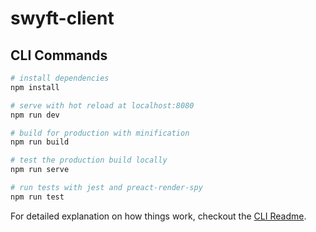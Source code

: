 # swyft-client

## CLI Commands

``` bash
# install dependencies
npm install

# serve with hot reload at localhost:8080
npm run dev

# build for production with minification
npm run build

# test the production build locally
npm run serve

# run tests with jest and preact-render-spy 
npm run test
```

For detailed explanation on how things work, checkout the [CLI Readme](https://github.com/developit/preact-cli/blob/master/README.md).
